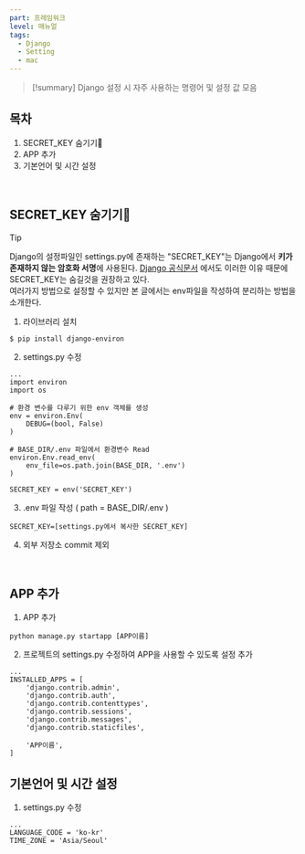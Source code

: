 ```yaml
---
part: 프레임워크
level: 매뉴얼
tags:
  - Django
  - Setting
  - mac
---
```

> [!summary]
> Django 설정 시 자주 사용하는 명령어 및 설정 값 모음


## 목차
1. SECRET_KEY 숨기기
2. APP 추가
3. 기본언어 및 시간 설정

<br>

## SECRET_KEY 숨기기
>[!tip]
>Django의 설정파일인 settings.py에 존재하는 "SECRET_KEY"는 Django에서 **키가 존재하지 않는 암호화 서명**에 사용된다. [Django 공식문서](https://docs.djangoproject.com/en/1.11/ref/settings/#std:setting-SECRET_KEY) 에서도 이러한 이유 때문에  SECRET_KEY는 숨길것을 권장하고 있다.<br>
>여러가지 방법으로 설정할 수 있지만 본 글에서는 env파일을 작성하여 분리하는 방법을 소개한다.

 1. 라이브러리 설치
~~~
$ pip install django-environ
~~~
 2. settings.py 수정
~~~
...
import environ
import os

# 환경 변수를 다루기 위한 env 객체를 생성
env = environ.Env(
	DEBUG=(bool, False)
)

# BASE_DIR/.env 파일에서 환경변수 Read
environ.Env.read_env(
	env_file=os.path.join(BASE_DIR, '.env')
)

SECRET_KEY = env('SECRET_KEY')
~~~
 3. .env 파일 작성 ( path = BASE_DIR/.env )
~~~
SECRET_KEY=[settings.py에서 복사한 SECRET_KEY]
~~~
4. 외부 저장소 commit 제외

<br>

## APP 추가
 1. APP 추가
~~~
python manage.py startapp [APP이름]
~~~
 2. 프로젝트의 settings.py 수정하여 APP을 사용할 수 있도록 설정 추가
~~~
...
INSTALLED_APPS = [
	'django.contrib.admin',
	'django.contrib.auth',
	'django.contrib.contenttypes',
	'django.contrib.sessions',
	'django.contrib.messages',
	'django.contrib.staticfiles',

	'APP이름',
]
~~~


## 기본언어 및 시간 설정
 1. settings.py 수정
~~~
...
LANGUAGE_CODE = 'ko-kr'
TIME_ZONE = 'Asia/Seoul'
~~~